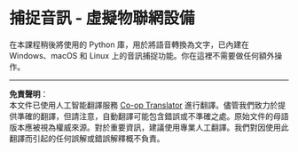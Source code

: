 <!--
CO_OP_TRANSLATOR_METADATA:
{
  "original_hash": "e4f2925acb211765889c3b51b9116ceb",
  "translation_date": "2025-08-26T15:42:09+00:00",
  "source_file": "6-consumer/lessons/1-speech-recognition/virtual-device-audio.md",
  "language_code": "hk"
}
-->
# 捕捉音訊 - 虛擬物聯網設備

在本課程稍後將使用的 Python 庫，用於將語音轉換為文字，已內建在 Windows、macOS 和 Linux 上的音訊捕捉功能。你在這裡不需要做任何額外操作。

---

**免責聲明**：  
本文件已使用人工智能翻譯服務 [Co-op Translator](https://github.com/Azure/co-op-translator) 進行翻譯。儘管我們致力於提供準確的翻譯，但請注意，自動翻譯可能包含錯誤或不準確之處。原始文件的母語版本應被視為權威來源。對於重要資訊，建議使用專業人工翻譯。我們對因使用此翻譯而引起的任何誤解或錯誤解釋概不負責。